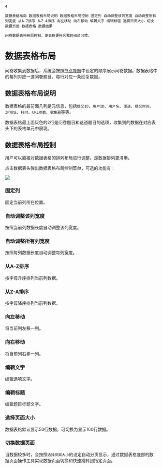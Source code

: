 ```index
4
```
```tag
数据表格布局 数据表格布局说明 数据表格布局控制 固定列 自动调整该列宽度 自动调整所有列宽度 从A-Z排序 从Z-A排序 向左移动 向右移动 编辑文字 编辑标题 选择页面大小 切换数据页面 数据表格 数据结果
```
```summary
问卷数据表格布局控制，使表格更符合我的阅读习惯。
```
# 数据表格布局
问卷收集到数据后，系统会按照[节点导航](../../04layoutOfEditor/03components/06outline.md)中设定的顺序展示问卷数据。数据表格中的每列对应一道问卷题目，每行对应一条回复数据。

## 数据表格布局说明
数据表格的最前面几列是元信息，包括`提交ID`、`用户ID`、`用户名`、`渠道`、`提交时间`、`IP地址`、`耗时`、`URL参数`、`收集器`等等。

数据表格最上面灰色的2行是问卷题目和这道题目的选项，收集到的数据在对应表头下的表格单元中展现。

## 数据表格布局控制
用户可以直接对数据表格的排列布局进行调整，是数据排列更清晰。

点击数据表头弹出数据表格布局控制菜单，可选的功能有：

<img src='../assets/02dataTable/02dataTableLayout/editDataTableColumn.png'>

### 固定列
固定当前列所在位置。

### 自动调整该列宽度
按照当前列数据长度自动调整该列宽度。

### 自动调整所有列宽度
按照每列数据长度自动调整每列宽度。

### 从A-Z排序
按字母升序排列当前列数据。

### 从Z-A排序
按字母降序排列当前列数据。

### 向左移动
将当前列左移一列。

### 向右移动
将当前列右移一列。

### 编辑文字
编辑选项文字。

### 编辑标题
编辑题目标题文字。

### 选择页面大小
数据表格默认显示50行数据，可切换为显示100行数据。

### 切换数据页面
当数据较多时，会按照`选择页面大小`的设定自动分页显示，通过数据表格底部的数据页面操作工具实现数据页面切换和快速跳转到指定页面。